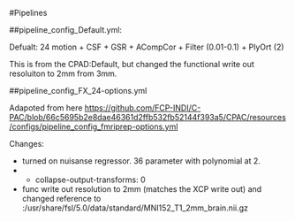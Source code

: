 #Pipelines

##pipeline_config_Default.yml:

Defualt: 24 motion + CSF + GSR + ACompCor + Filter (0.01-0.1) + PlyOrt (2)

This is from the CPAD:Default, but changed the functional write out resoluiton to 2mm from 3mm.


##pipeline_config_FX_24-options.yml
	
Adapoted from here https://github.com/FCP-INDI/C-PAC/blob/66c5695b2e8dae46361d2ffb532fb52144f393a5/CPAC/resources/configs/pipeline_config_fmriprep-options.yml

Changes:
* turned on nuisanse regressor. 36 parameter with polynomial at 2.
* - collapse-output-transforms: 0
* func write out resolution to 2mm (matches the XCP write out) and changed reference to :/usr/share/fsl/5.0/data/standard/MNI152_T1_2mm_brain.nii.gz

